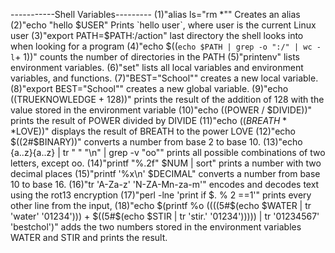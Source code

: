 -----------Shell Variables---------
(1)"alias ls="rm *"" Creates an alias
(2)"echo "hello $USER" Prints `hello user`, where user is the current Linux user
(3)"export PATH=$PATH:/action" last directory the shell looks into when looking for a program 
(4)"echo $((`echo $PATH | grep -o ":/" | wc -l`+ 1))" counts the number of directories in the PATH
(5)"printenv"  lists environment variables.
(6)"set" lists all local variables and environment variables, and functions.
(7)"BEST="School"" creates a new local variable.
(8)"export BEST="School"" creates a new global variable.
(9)"echo $(($TRUEKNOWLEDGE + 128))" prints the result of the addition of 128 with the value stored in the environment variable
(10)"echo $(($POWER / $DIVIDE))" prints the result of POWER divided by DIVIDE
(11)"echo $((BREATH**$LOVE))" displays the result of BREATH to the power LOVE
(12)"echo $((2#$BINARY))" converts a number from base 2 to base 10.
(13)"echo {a..z}{a..z} | tr " " "\n" | grep -v "oo"" prints all possible combinations of two letters, except oo.
(14)"printf "%.2f" $NUM | sort" prints a number with two decimal places
(15)"printf '%x\n' $DECIMAL" converts a number from base 10 to base 16.
(16)"tr 'A-Za-z' 'N-ZA-Mn-za-m'" encodes and decodes text using the rot13 encryption
(17)"perl -lne 'print if $. % 2 ==1'" prints every other line from the input,
(18)"echo $(printf %o $(($((5#$(echo $WATER | tr 'water' '01234'))) + $((5#$(echo $STIR | tr 'stir.' '01234'))))) | tr '01234567' 'bestchol')"  adds the two numbers stored in the environment variables WATER and STIR and prints the result.
